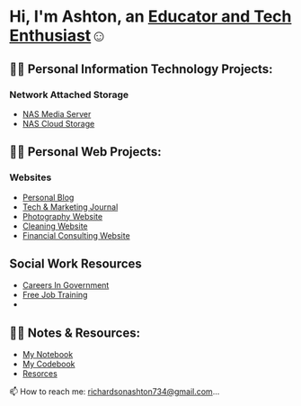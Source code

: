 <h1>Hi, I'm Ashton, an <a href="https://www.linkedin.com/in/ashton-najee-mckeith-richardson-65782b22a/"> Educator and Tech Enthusiast</a>☺</h1>

## 👨‍💻 Personal Information Technology Projects:


### Network Attached Storage 

  - [NAS Media Server](https://github.com/AshtonRichards/config-ad)
  - [NAS Cloud Storage](https://github.com/AshtonRichards/config-ad)


## 👨‍💻 Personal Web Projects:

### Websites

  - [Personal Blog](https://github.com/AshtonRichards/AshtonRichards/edit/main/README.md)
  - [Tech & Marketing Journal](https://github.com/AshtonRichards/AshtonRichards/edit/main/README.md)
  - [Photography Website]()
  - [Cleaning Website]()
  - [Financial Consulting Website]()

## Social Work Resources

  - [Careers In Government](https://github.com/AshtonRichards/Career-in-Government-Jobboards/tree/main)
  - [Free Job Training](https://github.com/AshtonRichards/Free-JT)
  -  

## 👨‍💻 Notes & Resources:

- [My Notebook](https://github.com/AshtonRichards/Notes)
- [My Codebook]()
- [Resorces](https://github.com/AshtonRichards/Resources)

📫 How to reach me: richardsonashton734@gmail.com...

<!---
AshtonRichards/AshtonRichards is a ✨ special ✨ repository because its `README.md` (this file) appears on your GitHub profile.
You can click the Preview link to take a look at your changes.
--->
